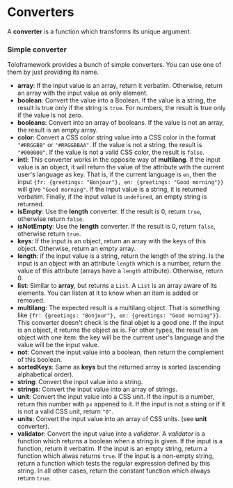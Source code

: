 # Converters
A __converter__ is a function which transforms its unique argument.


### Simple converter

Toloframework provides a bunch of simple converters. You can use one of them by just providing its name.

* **array**: If the input value is an array, return it verbatim. Otherwise, return an array with the input value as only element.
* **boolean**: Convert the value into a Boolean. If the value is a string, the result is true only if the string is `true`. For numbers, the result is true only if the value is not zero.
* **booleans**: Convert into an array of booleans. If the value is not an array, the result is an empty array.
* **color**: Convert a CSS color string value into a CSS color in the format `"#RRGGBB"` or `"#RRGGBBAA"`. If the value is not a string, the result is `"#000000"`. If the value is not a valid CSS color, the result is `false`.
* **intl**: This converter works in the opposite way of __multilang__. If the input value is an object, it will return the value of the attribute with the current user's language as key. That is, if the current language is `en`, then the input `{fr: {greetings: "Bonjour"}, en: {greetings: "Good morning"}}` will give `"Good morning"`. If the input value is a string, it is returned verbatim. Finally, if the input value is `undefined`, an empty string is returned.
* **isEmpty**: Use the __length__ converter. If the result is 0, return `true`, otherwise return `false`.
* **isNotEmpty**: Use the __length__ converter. If the result is 0, return `false`, otherwise return `true`.
* **keys**: If the input is an object, return an array with the keys of this object. Otherwise, return an empty array.
* **length**: if the input value is a string, return the length of the string. Is the input is an object with an attribute `length` which is a number, return the value of this attribute (arrays have a `length` attribute). Otherwise, return 0.
* **list**: Similar to __array__, but returns a `List`. A `List` is an array aware of its elements. You can listen at it to know when an item is added or removed.
* **multilang**: The expected result is a multilang object. That is something like `{fr: {greetings: "Bonjour"}, en: {greetings: "Good morning"}}`. This converter doesn't check is the final objet is a good one. If the input is an object, it returns the object as is. For other types, the result is an object with one item: the key will be the current user's language and the value will be the input value.
* **not**: Convert the input value into a boolean, then return the complement of this boolean.
* **sortedKeys**: Same as __keys__ but the returned array is sorted (ascending alphabetical order).
* **string**: Convert the input value into a string.
* **strings**: Convert the input value into an array of strings.
* **unit**: Convert the input value into a CSS unit. If the input is a number, return this number with `px` appened to it. If the input is not a string or if it is not a valid CSS unit, return `"0"`.
* **units**: Convert the input value into an array of CSS units. (see __unit__ converter).
* **validator**: Convert the input value into a _validator_. A _validator_ is a function which returns a boolean when a string is given. If the input is a function, return it verbatim. If the input is an empty string, return a function which alwas returns `true`. If the input is a non-empty string, return a function which tests the regular expression defined by this string. In all other cases, return the constant function which always return `true`.


